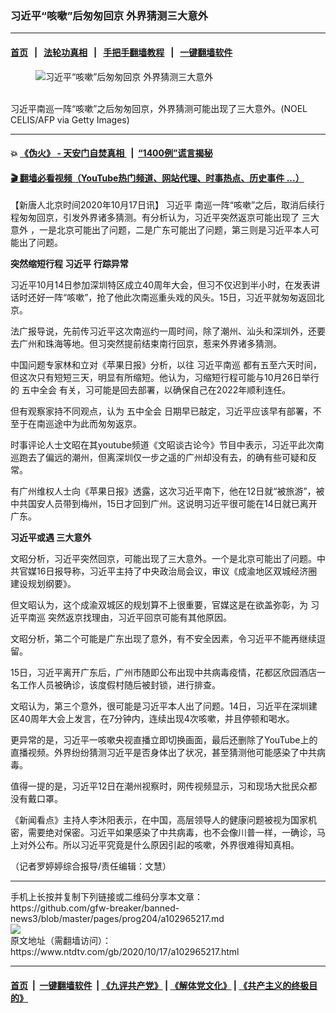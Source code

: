### 习近平“咳嗽”后匆匆回京 外界猜测三大意外
------------------------

#### [首页](https://github.com/gfw-breaker/banned-news3/blob/master/README.md) &nbsp;&nbsp;|&nbsp;&nbsp; [法轮功真相](https://github.com/begood0513/basic/blob/master/README.md)  &nbsp;&nbsp;|&nbsp;&nbsp; [手把手翻墙教程](https://github.com/gfw-breaker/guides/wiki)  &nbsp;&nbsp;|&nbsp;&nbsp; [一键翻墙软件](https://github.com/gfw-breaker/nogfw/blob/master/README.md)  



<div><div class="featured_image">
 <figure>
  <img alt="习近平“咳嗽”后匆匆回京 外界猜测三大意外" src="https://i.ntdtv.com/assets/uploads/2020/10/GettyImages-1228796134-2-800x450.jpg"/>
 </figure><br/>
 <span class="caption">
  习近平南巡一阵“咳嗽”之后匆匆回京，外界猜测可能出现了三大意外。(NOEL CELIS/AFP via Getty Images)
 </span>
</div>
</div><hr/>

#### 💥 [《伪火》 - 天安门自焚真相 ](http://158.247.195.190:10000/videos/blog/weihuo.html)&nbsp; |&nbsp; [“1400例”谎言揭秘  ](http://158.247.195.190:10000/videos/blog/jiexi1400.html)

#### [ 🎬  翻墙必看视频（YouTube热门频道、网站代理、时事热点、历史事件 ...）](https://github.com/gfw-breaker/links/blob/master/banned.md)

<div><div class="post_content" itemprop="articleBody">
 <p>
  【新唐人北京时间2020年10月17日讯】
  <ok href="https://www.ntdtv.com/gb/习近平.htm">
   习近平
  </ok>
  南巡一阵“咳嗽”之后，取消后续行程匆匆回京，引发外界诸多猜测。有分析认为，习近平突然返京可能出现了
  <ok href="https://www.ntdtv.com/gb/三大意外.htm">
   三大意外
  </ok>
  ，一是北京可能出了问题，二是广东可能出了问题，第三则是习近平本人可能出了问题。
 </p>
 <p>
  <strong>
   突然缩短行程
   <ok href="https://www.ntdtv.com/gb/习近平.htm">
    习近平
   </ok>
   行踪异常
  </strong>
 </p>
 <p>
  习近平10月14日参加深圳特区成立40周年大会，但习不仅迟到半小时，在发表讲话时还好一阵“咳嗽”，抢了他此次南巡重头戏的风头。15日，习近平就匆匆返回北京。
 </p>
 <p>
  法广报导说，先前传习近平这次南巡约一周时间，除了潮州、汕头和深圳外，还要去广州和珠海等地。但习突然提前结束南行回京，惹来外界诸多猜测。
 </p>
 <p>
  中国问题专家林和立对《苹果日报》分析，以往
  <ok href="https://www.ntdtv.com/gb/习近平南巡.htm">
   习近平南巡
  </ok>
  都有五至六天时间，但这次只有短短三天，明显有所缩短。他认为，习缩短行程可能与10月26日举行的
  <ok href="https://www.ntdtv.com/gb/五中全会.htm">
   五中全会
  </ok>
  有关，习可能是回去部署，以确保自己在2022年顺利连任。
 </p>
 <p>
  但有观察家持不同观点，认为
  <ok href="https://www.ntdtv.com/gb/五中全会.htm">
   五中全会
  </ok>
  日期早已敲定，习近平应该早有部署，不至于在南巡途中为此而匆匆返京。
 </p>
 <p>
  时事评论人士文昭在其youtube频道《文昭谈古论今》节目中表示，习近平此次南巡跑去了偏远的潮州，但离深圳仅一步之遥的广州却没有去，的确有些可疑和反常。
 </p>
 <p>
  有广州维权人士向《苹果日报》透露，这次习近平南下，他在12日就“被旅游”，被中共国安人员带到梅州，15日才回到广州。这说明习近平很可能在14日就已离开广东。
 </p>
 <p>
  <strong>
   习近平或遇
   <ok href="https://www.ntdtv.com/gb/三大意外.htm">
    三大意外
   </ok>
  </strong>
 </p>
 <p>
  文昭分析，习近平突然回京，可能出现了三大意外。一个是北京可能出了问题。中共官媒16日报导称，习近平主持了中央政治局会议，审议《成渝地区双城经济圈建设规划纲要》。
 </p>
 <p>
  但文昭认为，这个成渝双城区的规划算不上很重要，官媒这是在欲盖弥彰，为
  <ok href="https://www.ntdtv.com/gb/习近平南巡.htm">
   习近平南巡
  </ok>
  突然返京找理由，习近平回京可能有其他原因。
 </p>
 <p>
  文昭分析，第二个可能是广东出现了意外，有不安全因素，令习近平不能再继续逗留。
 </p>
 <p>
  15日，习近平离开广东后，广州市随即公布出现中共病毒疫情，花都区欣园酒店一名工作人员被确诊，该度假村随后被封锁，进行排查。
 </p>
 <p>
  文昭认为，第三个意外，很可能是习近平本人出了问题。14日，习近平在深圳建区40周年大会上发言，在7分钟内，连续出现4次咳嗽，并且停顿和喝水。
 </p>
 <p>
  更异常的是，习近平一咳嗽央视直播立即切换画面，最后还删除了YouTube上的直播视频。外界纷纷猜测习近平是否身体出了状况，甚至猜测他可能感染了中共病毒。
 </p>
 <p>
  值得一提的是，习近平12日在潮州视察时，网传视频显示，习和现场大批民众都没有戴口罩。
 </p>
 <p>
  《新闻看点》主持人李沐阳表示，在中国，高层领导人的健康问题被视为国家机密，需要绝对保密。习近平如果感染了中共病毒，也不会像川普一样，一确诊，马上对外公布。所以习近平究竟是什么原因引起的咳嗽，外界很难得知真相。
 </p>
 <p>
  （记者罗婷婷综合报导/责任编辑：文慧）
 </p>
 <div class="single_ad">
 </div>
</div>
</div>
<hr/>
手机上长按并复制下列链接或二维码分享本文章：<br/>
https://github.com/gfw-breaker/banned-news3/blob/master/pages/prog204/a102965217.md <br/>
<a href='https://github.com/gfw-breaker/banned-news3/blob/master/pages/prog204/a102965217.md'><img src='https://github.com/gfw-breaker/banned-news3/blob/master/pages/prog204/a102965217.md.png'/></a> <br/>
原文地址（需翻墙访问）：https://www.ntdtv.com/gb/2020/10/17/a102965217.html


------------------------
#### [首页](https://github.com/gfw-breaker/banned-news3/blob/master/README.md) &nbsp;|&nbsp; [一键翻墙软件](https://github.com/gfw-breaker/nogfw/blob/master/README.md) &nbsp;| [《九评共产党》](https://github.com/gfw-breaker/9ping.md/blob/master/README.md#九评之一评共产党是什么) | [《解体党文化》](https://github.com/gfw-breaker/jtdwh.md/blob/master/README.md) | [《共产主义的终极目的》](https://github.com/gfw-breaker/gczydzjmd.md/blob/master/README.md)


<img src='http://gfw-breaker.win/banned-news3/pages/prog204/a102965217.md' width='0px' height='0px'/>